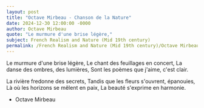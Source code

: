 ```yaml
---
layout: post
title: "Octave Mirbeau - Chanson de la Nature"
date: 2024-12-30 12:00:00 -0000
author: Octave Mirbeau
quote: "Le murmure d'une brise légère,"
subject: French Realism and Nature (Mid 19th century)
permalink: /French Realism and Nature (Mid 19th century)/Octave Mirbeau/Octave Mirbeau - Chanson de la Nature
---
```


Le murmure d'une brise légère,
Le chant des feuillages en concert,
La danse des ombres, des lumières,
Sont les poèmes que j'aime, c'est clair.

La rivière fredonne des secrets,
Tandis que les fleurs s'ouvrent, épanouies,
Là où les horizons se mêlent en paix,
La beauté s'exprime en harmonie.

- Octave Mirbeau
